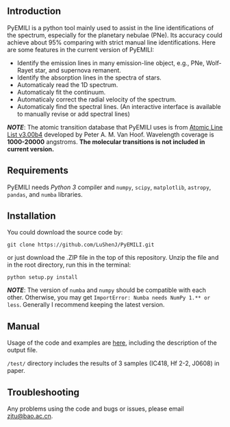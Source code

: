 
## Introduction

PyEMILI is a python tool mainly used to assist in the line identifications of the spectrum, especially for the planetary nebulae (PNe). Its accuracy could achieve about 95% comparing with strict manual line identifications. Here are some features in the current version of PyEMILI:

* Identify the emission lines in many emission-line object, e.g., PNe, Wolf-Rayet star, and supernova remanent.
* Identify the absorption lines in the spectra of stars.
* Automaticaly read the 1D spectrum.
* Automaticaly fit the continuum.
* Automaticaly correct the radial velocity of the spectrum.
* Automaticaly find the spectral lines. (An interactive interface is available to manually revise or add spectral lines)

_**NOTE**_: The atomic transition database that PyEMILI uses is from [Atomic Line List v3.00b4](https://www.pa.uky.edu/~peter/newpage/index.html) developed by Peter A. M. Van Hoof. Wavelength coverage is **1000-20000** angstroms. **The molecular transitions is not included in current version.**

## Requirements

PyEMILI needs _Python 3_ compiler and `numpy`, `scipy`, `matplotlib`, `astropy`, `pandas`, and `numba` libraries.

## Installation

You could download the source code by:

```
git clone https://github.com/LuShenJ/PyEMILI.git
```

or just download the .ZIP file in the top of this repository.
Unzip the file and in the root directory, run this in the terminal:

```
python setup.py install
```

_**NOTE**_: The version of `numba` and `numpy` should be compatible with each other. Otherwise, you may get `ImportError: Numba needs NumPy 1.** or less`. Generally I recommend keeping the latest version.

## Manual

Usage of the code and examples are [here](./manual), including the description of the output file.

`/test/` directory includes the results of 3 samples (IC418, Hf 2-2, J0608) in paper.

## Troubleshooting

Any problems using the code and bugs or issues, please email <zjtu@bao.ac.cn>.
